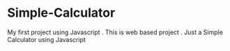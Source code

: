 # Simple-Calculator 
My first project using Javascript . 
This is web based project .
Just a Simple Calculator using Javascript
